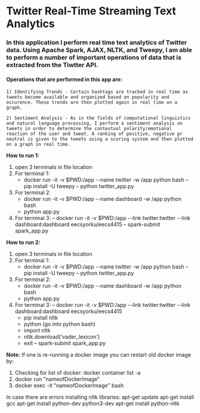 # **Twitter Real-Time Streaming Text Analytics**

### In this application I perform real time text analytics of Twitter data. Using Apache Spark, AJAX, NLTK, and Tweepy, I am able to perform a number of important operations of data that is extracted from the Tiwtter API.

#### **Operations that are performed in this app are:**

    1) Identifying Trends - Certain hashtags are tracked in real time as tweets become available and organized based on popularity and occurence. These trends are then plotted again in real time on a graph.
    
    2) Sentiment Analysis - As in the fields of computational linguistics and natural language processing, I perform a sentiment analysis on tweets in order to determine the contextual polarity/emotional reaction of the user and tweet. A ranking of positive, negative pr neutral is given to the tweets using a scoring system and then plotted on a graph in real time.



**How to run 1:**
1) open 3 terminals in file location
2) For terminal 1: 
    - docker run -it -v $PWD:/app --name twitter -w /app python bash
    – pip install -U tweepy
    – python twitter_app.py
3) For terminal 2:
    - docker run -it -v $PWD:/app --name dashboard -w /app python bash
    - python app.py
4) For terminal 3:
    – docker run -it -v $PWD:/app --link twitter:twitter --link dashboard:dashboard eecsyorku/eecs4415
    – spark-submit spark_app.py

**How to run 2:** 
1) open 3 terminals in file location
2) For terminal 1: 
    - docker run -it -v $PWD:/app --name twitter -w /app python bash
    – pip install -U tweepy
    – python twitter_app.py
3) For terminal 2:
    - docker run -it -v $PWD:/app --name dashboard -w /app python bash
    - python app.py
4) For terminal 3:
    – docker run -it -v $PWD:/app --link twitter:twitter --link dashboard:dashboard eecsyorku/eecs4415
    - pip install nltk
    - python (go into python bash)
    - import nltk
    - nltk.download('vader_lexicon')
    - exit
    – spark-submit spark_app.py


**Note:** 
If one is re-running a docker image you can restart old docker image by:
1) Checking for list of docker: docker container list -a
2) docker run "nameofDockerImage"
3) docker exec -it "nameofDockerImage" bash

In case there are errors installing nltk libraries:
apt-get update
apt-get install gcc
apt-get install python-dev python3-dev
apt-get install python-nltk
